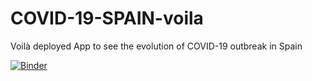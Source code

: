 # COVID-19-SPAIN-voila
Voilà deployed App to see the evolution of COVID-19 outbreak in Spain

[![Binder](https://mybinder.org/badge_logo.svg)](https://mybinder.org/v2/gh/Miguel-ASM/COVID-19-SPAIN-voila/master?urlpath=%2Fvoila%2Frender%2Findex.ipynb)

